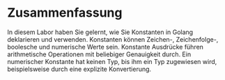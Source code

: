 # Zusammenfassung

In diesem Labor haben Sie gelernt, wie Sie Konstanten in Golang deklarieren und verwenden. Konstanten können Zeichen-, Zeichenfolge-, boolesche und numerische Werte sein. Konstante Ausdrücke führen arithmetische Operationen mit beliebiger Genauigkeit durch. Ein numerischer Konstante hat keinen Typ, bis ihm ein Typ zugewiesen wird, beispielsweise durch eine explizite Konvertierung.
